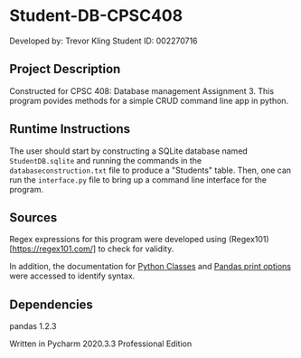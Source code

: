 # Student-DB-CPSC408
Developed by: Trevor Kling
Student ID: 002270716

## Project Description
Constructed for CPSC 408: Database management Assignment 3.  This program povides methods for a simple CRUD command line app in python.  

## Runtime Instructions
The user should start by constructing a SQLite database named `StudentDB.sqlite` and running the commands in the `databaseconstruction.txt` file to produce a "Students" table.  Then, one can run the `interface.py` file to bring up a command line interface for the program.

## Sources
Regex expressions for this program were developed using (Regex101)[https://regex101.com/] to check for validity.

In addition, the documentation for [Python Classes](https://docs.python.org/3/tutorial/classes.html) and [Pandas print options](https://pandas.pydata.org/pandas-docs/stable/reference/api/pandas.option_context.html) were accessed to identify syntax.

## Dependencies
pandas 1.2.3

Written in Pycharm 2020.3.3 Professional Edition
